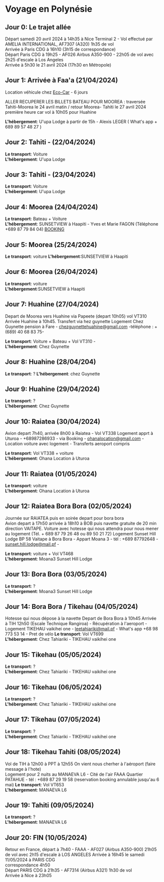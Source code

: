 # Voyage en Polynésie

## Jour 0: Le trajet allée

Départ samedi 20 avril 2024 à 14h35 à Nice Terminal 2 - Vol effectué par AMELIA INTERNATIONAL, AF7307 (A320) 1h35 de vol   
Arrivée à Paris CDG à 16h10  (3h15 de correspondance)   
Départ Paris CDG à 19h25 - AF026 Airbus A350-900 - 22h05 de vol avec 2h25 d'escale à Los Angeles   
Arrivée à 5h30 le 21 avril 2024 (17h30 en Métropole)

## Jour 1: Arrivée à Faa'a (21/04/2024)

Location véhicule chez [Eco-Car](https://www.ecocar-tahiti.com/)  - 6 jours    

ALLER RECUPERER LES BILLETS BATEAU POUR MOOREA : traversée Tahiti-Moorea le 24 avril matin / retour Moorea- Tahiti le 27 avril 2024 première heure car vol à 10h05 pour Huahine

**L'hébergement**: U'upa Lodge à partir de 15h - Alexis LEGER ( What's app + 689 89 57 48 27 ) 

## Jour 2: Tahiti - (22/04/2024)

**Le transport**: Voiture    
**L'hébergement**: U'upa Lodge   

## Jour 3: Tahiti - (23/04/2024)

**Le transport**: Voiture   
**L'hébergement**: U'upa Lodge    

## Jour 4: Moorea (24/04/2024)

**Le transport**: Bateau + Voiture  
**L'hébergement**: SUNSETVIEW à Haapiti - Yves et Marie FAGON (Téléphone +689 87 79 84 04) [BOOKING](https://www.booking.com/hotel/pf/sunset-view-studio-private-beach-amazing-swim.fr.html)   

## Jour 5: Moorea (25/24/2024)
**Le transport**: voiture 
**L'hébergement**:SUNSETVIEW à Haapiti    

## Jour 6: Moorea (26/04/2024)

**Le transport**: voiture   
**L'hébergement**:SUNSETVIEW à Haapiti    

## Jour 7: Huahine (27/04/2024)

Depart de Moorea vers Huahine via Papeete (depart 10h05) vol VT310
Arrivée Huahine à 10h45. Transfert via hez guynette 
Logement Chez Guynette pension à Fare - chezguynettehuahine@gmail.com -téléphone : + (689) 40 68 83 75- 

**Le transport**:  Voiture + Bateau + Vol VT310 -    
**L'hébergement**: Chez Guynette    

## Jour 8: Huahine (28/04/204)

**Le transport**:  ?
**L'hébergement**: chez Guynette   

## Jour 9: Huahine (29/04/2024)

**Le transport**:  ?  
**L'hébergement**: Chez Guynette  

## Jour 10: Raiatea (30/04/2024)

Avion depart 7h40, arrivée 8h00 à Raiatea - Vol VT338
Logement apprt à Uturoa - +68987286933  - via Booking - ohanalocation@gmail.com -
Location voiture avec logement - Transferts aeroport compris

**Le transport**: Vol VT338 + voiture  
**L'hébergement**: Ohana Location à Uturoa       

## Jour 11: Raiatea (01/05/2024)

**Le transport**: voiture   
**L'hébergement**: Ohana Location à Uturoa     

## Jour 12: Raiatea Bora Bora (02/05/2024)

Journée sur RAIATEA puis en soirée depart pour bora bora  
Avion depart à 17h50 arrivée à 18h10 à BOB puis navette gratuite de 20 min direction VAITAPE. Voiture avec hotesse qui nous attendra pour nous mener au logement (Tél. + 689 87 79 26 48 ou 89 50 21 72)
Logement Sunset Hill Lodge BP 58 Vaitape à Bora Bora - Appart Moana 3 - tèl : +689 87792648 - sunset.hill.lodge@mail.pf - 

**Le transport**:  voiture + Vol VT468   
**L'hébergement**: Moana3 Sunset Hill Lodge    

## Jour 13: Bora Bora (03/05/2024)

**Le transport**: ?   
**L'hébergement**: Moana3 Sunset Hill Lodge 

## Jour 14: Bora Bora / Tikehau (04/05/2024)
Hotesse qui nous dépose à la navette
Depart de Bora Bora à 10h45 Arrivée à TIH 12h50 (Escale Technique Rangiroa) - Récupération à l'aeroport -
Logement TIKEHAU vaikihei one - leetahiariki@mail.pf - What's app +68 98 773 53 14 - 
Pret de vélo
**Le transport**: Vol VT699   
**L'hébergement**: Chez Tahiariki - TIKEHAU vaikihei one      

## Jour 15: Tikehau (05/05/2024)

**Le transport**: ?   
**L'hébergement**: Chez Tahiariki - TIKEHAU vaikihei one    

## Jour 16: Tikehau (06/05/2024)

**Le transport**: ?  
**L'hébergement**: Chez Tahiariki - TIKEHAU vaikihei one 

## Jour 17: Tikehau (07/05/2024)

**Le transport**: ?  
**L'hébergement**: Chez Tahiariki - TIKEHAU vaikihei one   

## Jour 18: Tikehau Tahiti (08/05/2024)

Vol de TIH à 12h00 à PPT à 12h55
On vient nous cherher à l'aéroport (faire message à l'hote)  
Logement pour 2 nuits au MANAEVA L6 - Cité de l'air FAAA Quartier PATAHUE - tèl : +689 87 29 19 58 (reservation booking annulable jusqu'au 6 mai)
**Le transport**: Vol VT653   
**L'hébergement**: MANAEVA L6     

## Jour 19: Tahiti (09/05/2024)
  
**Le transport**: ?  
**L'hébergement**:  MANAEVA L6  

## Jour 20: FIN (10/05/2024)

Retour en France, départ à 7h40 - FAAA - AF027 (Airbus A350-900) 21h05 de vol avec 2h15 d'escale à LOS ANGELES
Arrivée à 16h45 le samedi 11/05/2024 à PARIS CDG   
correspondance 4h50   
Départ PARIS CDG à 21h35 - AF7314 (Airbus A321) 1h30 de vol   
Arrivée à Nice à 23h05  
